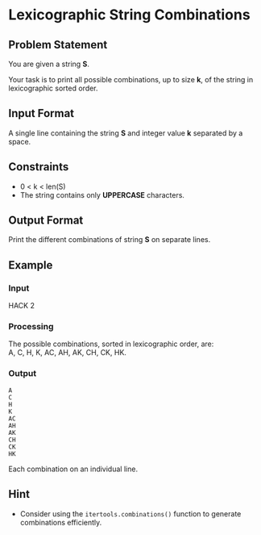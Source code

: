 # Lexicographic String Combinations

## Problem Statement  
You are given a string **S**.  

Your task is to print all possible combinations, up to size **k**, of the string in lexicographic sorted order.

## Input Format  
A single line containing the string **S** and integer value **k** separated by a space.

## Constraints  
- 0 < k < len(S)   
- The string contains only **UPPERCASE** characters.

## Output Format  
Print the different combinations of string **S** on separate lines.

## Example  

### Input  
HACK 2

### Processing  
The possible combinations, sorted in lexicographic order, are:  
A, C, H, K, AC, AH, AK, CH, CK, HK.

### Output
```
A
C
H
K
AC
AH
AK
CH
CK
HK
```

Each combination on an individual line.

## Hint  
- Consider using the `itertools.combinations()` function to generate combinations efficiently.
